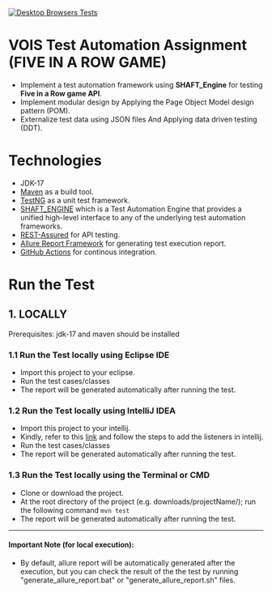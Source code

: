 [![Desktop Browsers Tests](https://github.com/hammad101088/Terkwaz-Automation-Task/actions/workflows/continuous-integration.yml/badge.svg)](https://github.com/hammad101088/Terkwaz-Automation-Task/actions/workflows/continuous-integration.yml)
# VOIS Test Automation Assignment (FIVE IN A ROW GAME)

* Implement a test automation framework using **SHAFT_Engine** for testing **Five in a Row game API**.
* Implement modular design by Applying the Page Object Model design pattern (POM).
* Externalize test data using JSON files And Applying data driven testing (DDT).


# Technologies

* JDK-17
* [Maven](https://maven.apache.org/) as a build tool.
* [TestNG](https://testng.org/) as a unit test framework.
* [SHAFT_ENGINE](https://github.com/MohabMohie/SHAFT_ENGINE) which is a Test Automation Engine that provides a unified high-level interface to any of the underlying test automation frameworks.
* [REST-Assured](https://rest-assured.io/) for API testing.
* [Allure Report Framework](https://docs.qameta.io/allure/) for generating test execution report.
* [GitHub Actions](https://docs.github.com/en/actions) for continous integration.


# Run the Test
## 1. LOCALLY
Prerequisites: jdk-17 and maven should be installed

### 1.1 Run the Test locally using Eclipse IDE

* Import this project to your eclipse.
* Run the test cases/classes
* The report will be generated automatically after running the test.

### 1.2 Run the Test locally using IntelliJ IDEA

* Import this project to your intellij.
* Kindly, refer to this [link](https://github.com/shafthq/SHAFT_ENGINE) and follow the steps to add the listeners in intellij.
* Run the test cases/classes
* The report will be generated automatically after running the test.

### 1.3 Run the Test locally using the Terminal or CMD

* Clone or download the project.
* At the root directory of the project (e.g. downloads/projectName/); run the following command ```mvn test```
* The report will be generated automatically after running the test.

------------------

#### Important Note (for local execution):
- By default, allure report will be automatically generated after the execution, but you can check the result of the the test by running "generate_allure_report.bat" or "generate_allure_report.sh" files.



